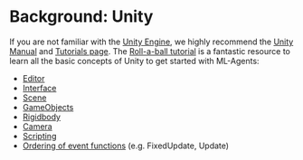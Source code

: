 # Background: Unity

If you are not familiar with the [Unity Engine](https://unity3d.com/unity),
we highly recommend the 
[Unity Manual](https://docs.unity3d.com/Manual/index.html) and
[Tutorials page](https://unity3d.com/learn/tutorials). The 
[Roll-a-ball tutorial](https://unity3d.com/learn/tutorials/s/roll-ball-tutorial)
is a fantastic resource to learn all the basic concepts of Unity to get started
with ML-Agents: 
* [Editor](https://docs.unity3d.com/Manual/UsingTheEditor.html)
* [Interface](https://docs.unity3d.com/Manual/LearningtheInterface.html)
* [Scene](https://docs.unity3d.com/Manual/CreatingScenes.html)
* [GameObjects](https://docs.unity3d.com/Manual/GameObjects.html)
* [Rigidbody](https://docs.unity3d.com/ScriptReference/Rigidbody.html)
* [Camera](https://docs.unity3d.com/Manual/Cameras.html)
* [Scripting](https://docs.unity3d.com/Manual/ScriptingSection.html)
* [Ordering of event functions](https://docs.unity3d.com/Manual/ExecutionOrder.html)
(e.g. FixedUpdate, Update)
